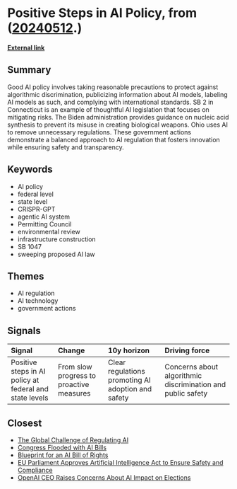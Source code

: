 # __Positive Steps in AI Policy__, from ([20240512](https://kghosh.substack.com/p/20240512).)

__[External link](https://hyperdimensional.substack.com/p/what-good-ai-policy-looks-like)__



## Summary

Good AI policy involves taking reasonable precautions to protect against algorithmic discrimination, publicizing information about AI models, labeling AI models as such, and complying with international standards. SB 2 in Connecticut is an example of thoughtful AI legislation that focuses on mitigating risks. The Biden administration provides guidance on nucleic acid synthesis to prevent its misuse in creating biological weapons. Ohio uses AI to remove unnecessary regulations. These government actions demonstrate a balanced approach to AI regulation that fosters innovation while ensuring safety and transparency.

## Keywords

* AI policy
* federal level
* state level
* CRISPR-GPT
* agentic AI system
* Permitting Council
* environmental review
* infrastructure construction
* SB 1047
* sweeping proposed AI law

## Themes

* AI regulation
* AI technology
* government actions

## Signals

| Signal                                                  | Change                                   | 10y horizon                                        | Driving force                                               |
|:--------------------------------------------------------|:-----------------------------------------|:---------------------------------------------------|:------------------------------------------------------------|
| Positive steps in AI policy at federal and state levels | From slow progress to proactive measures | Clear regulations promoting AI adoption and safety | Concerns about algorithmic discrimination and public safety |

## Closest

* [The Global Challenge of Regulating AI](c3301a7146d6814214205c4b43376f17)
* [Congress Flooded with AI Bills](9bd7db184480046848916908461b3e31)
* [Blueprint for an AI Bill of Rights](dcddf63f302269a8c3b2f255e4e94c3b)
* [EU Parliament Approves Artificial Intelligence Act to Ensure Safety and Compliance](620cdc3041430333c4c479a471f67fdb)
* [OpenAI CEO Raises Concerns About AI Impact on Elections](fd96f58595786b0820cca21394223a66)